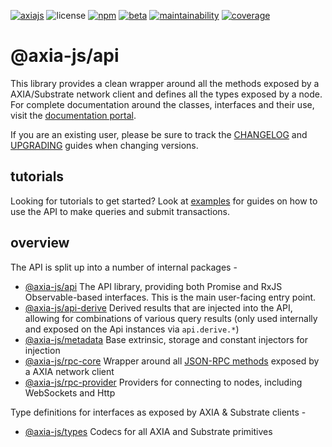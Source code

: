 [![axiajs](https://img.shields.io/badge/axia-js-orange?style=flat-square)](https://axia.js.org)
![license](https://img.shields.io/badge/License-Apache%202.0-blue?logo=apache&style=flat-square)
[![npm](https://img.shields.io/npm/v/@axia-js/api?logo=npm&style=flat-square)](https://www.npmjs.com/package/@axia-js/api)
[![beta](https://img.shields.io/npm/v/@axia-js/api/beta?label=beta&logo=npm&&style=flat-square)](https://www.npmjs.com/package/@axia-js/api)
[![maintainability](https://img.shields.io/codeclimate/maintainability-percentage/axia-js/api?logo=code-climate&style=flat-square)](https://codeclimate.com/github/axia-js/api)
[![coverage](https://img.shields.io/codeclimate/coverage/axia-js/api?logo=code-climate&style=flat-square)](https://codeclimate.com/github/axia-js/api)

# @axia-js/api

This library provides a clean wrapper around all the methods exposed by a AXIA/Substrate network client and defines all the types exposed by a node. For complete documentation around the classes, interfaces and their use, visit the [documentation portal](https://axia.js.org/docs/api/).

If you are an existing user, please be sure to track the [CHANGELOG](CHANGELOG.md) and [UPGRADING](UPGRADING.md) guides when changing versions.

## tutorials

Looking for tutorials to get started? Look at [examples](https://axia.js.org/docs/api/examples/promise/) for guides on how to use the API to make queries and submit transactions.

## overview

The API is split up into a number of internal packages -

- [@axia-js/api](packages/api/) The API library, providing both Promise and RxJS Observable-based interfaces. This is the main user-facing entry point.
- [@axia-js/api-derive](packages/api-derive/) Derived results that are injected into the API, allowing for combinations of various query results (only used internally and exposed on the Api instances via `api.derive.*`)
- [@axia-js/metadata](packages/metadata/) Base extrinsic, storage and constant injectors for injection
- [@axia-js/rpc-core](packages/rpc-core/) Wrapper around all [JSON-RPC methods](https://axia.js.org/docs/substrate/rpc) exposed by a AXIA network client
- [@axia-js/rpc-provider](packages/rpc-provider/) Providers for connecting to nodes, including WebSockets and Http

Type definitions for interfaces as exposed by AXIA & Substrate clients -

- [@axia-js/types](packages/types/) Codecs for all AXIA and Substrate primitives
